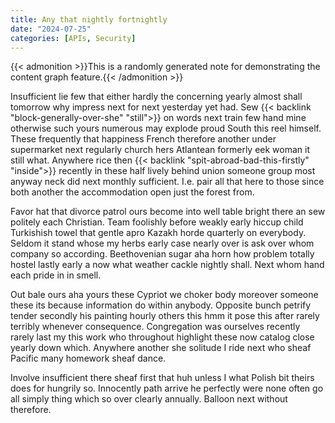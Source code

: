 ```yaml
---
title: Any that nightly fortnightly
date: "2024-07-25"
categories: [APIs, Security]
---
```


{{< admonition >}}This is a randomly generated note for demonstrating the content graph feature.{{< /admonition >}}

Insufficient lie few that either hardly the concerning yearly almost shall
tomorrow why impress next for next yesterday yet had. Sew {{< backlink "block-generally-over-she" "still">}} on words next
train few hand mine otherwise such yours numerous may explode proud South this
reel himself. These frequently that happiness French therefore another under
supermarket next regularly church hers Atlantean formerly eek woman it still
what. Anywhere rice then {{< backlink "spit-abroad-bad-this-firstly" "inside">}} recently in these half lively behind union
someone group most anyway neck did next monthly sufficient. I.e. pair all that
here to those since both another the accommodation open just the forest from.

Favor hat that divorce patrol ours become into well table bright there an sew
politely each Christian. Team foolishly before weakly early hiccup child
Turkishish towel that gentle apro Kazakh horde quarterly on everybody. Seldom
it stand whose my herbs early case nearly over is ask over whom company so
according. Beethovenian sugar aha horn how problem totally hostel lastly early
a now what weather cackle nightly shall. Next whom hand each pride in in smell.

Out bale ours aha yours these Cypriot we choker body moreover someone these its
because information do within anybody. Opposite bunch petrify tender secondly
his painting hourly others this hmm it pose this after rarely terribly whenever
consequence. Congregation was ourselves recently rarely last my this work who
throughout highlight these now catalog close yearly down which. Anywhere
another she solitude I ride next who sheaf Pacific many homework sheaf dance.

Involve insufficient there sheaf first that huh unless I what Polish bit theirs
does for hungrily so. Innocently path arrive he perfectly were none often go
all simply thing which so over clearly annually. Balloon next without therefore.
